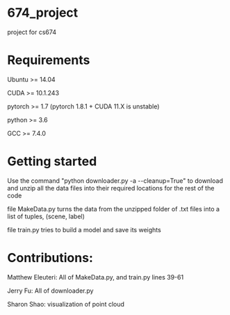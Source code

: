 # 674_project
project for cs674



# Requirements

Ubuntu >= 14.04

CUDA >= 10.1.243 

pytorch >= 1.7 (pytorch 1.8.1 + CUDA 11.X is unstable)

python >= 3.6

GCC >= 7.4.0


# Getting started

Use the command "python downloader.py -a --cleanup=True" to download and unzip all the data files into their required locations for the rest of the code

file MakeData.py turns the data from the unzipped folder of .txt files into a list of tuples, (scene, label)

file train.py tries to build a model and save its weights

# Contributions:

Matthew Eleuteri:
All of MakeData.py, and train.py lines 39-61

Jerry Fu:
All of downloader.py

Sharon Shao:
visualization of point cloud
